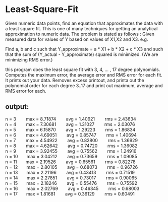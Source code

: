 # Least-Square-Fit
Given numeric data points, find an equation that approximates the data with a least square fit. This is one of many techniques for getting an analytical approximation to numeric data.
The problem is stated as follows :
   Given measured data for values of Y based on values of X1,X2 and X3. e.g.

  Find a, b and c such that   Y_approximate =  a * X1 + b * X2 + c * X3
  and such that the sum of (Y_actual - Y_approximate) squared is minimized.
  (We are minimizing RMS error.)

this program does the least square fit with 3, 4, ... , 17 degree polynomials. Computes the maximum error, the average error and RMS error for each fit. It prints out your data. Removes excess printout, and printa out the polynomial order for each degree 3..17 and print out maximum, average and RMS error for each.

## output:
n = 3   &nbsp;&nbsp;&nbsp;&nbsp;&nbsp;&nbsp;   max = 8.71874   &nbsp;&nbsp;&nbsp;&nbsp;&nbsp;&nbsp;   avg = 1.40921   &nbsp;&nbsp;&nbsp;&nbsp;&nbsp;&nbsp;   rms = 2.43634      
n = 4  &nbsp;&nbsp;&nbsp;&nbsp;&nbsp;&nbsp;    max = 7.30681    &nbsp;&nbsp;&nbsp;&nbsp;&nbsp;&nbsp;  avg = 1.31027   &nbsp;&nbsp;&nbsp;&nbsp;&nbsp;&nbsp;   rms = 2.03076      
n = 5    &nbsp;&nbsp;&nbsp;&nbsp;&nbsp;&nbsp;  max = 6.15870    &nbsp;&nbsp;&nbsp;&nbsp;&nbsp;&nbsp;  avg = 1.29223   &nbsp;&nbsp;&nbsp;&nbsp;&nbsp;&nbsp;   rms = 1.86834      
n = 6  &nbsp;&nbsp;&nbsp;&nbsp;&nbsp;&nbsp;    max = 4.69051   &nbsp;&nbsp;&nbsp;&nbsp;&nbsp;&nbsp;   avg = 0.85747    &nbsp;&nbsp;&nbsp;&nbsp;&nbsp;&nbsp;  rms = 1.40694      
n = 7  &nbsp;&nbsp;&nbsp;&nbsp;&nbsp;&nbsp;    max = 4.54922   &nbsp;&nbsp;&nbsp;&nbsp;&nbsp;&nbsp;   avg = 0.82800   &nbsp;&nbsp;&nbsp;&nbsp;&nbsp;&nbsp;   rms = 1.36929      
n = 8    &nbsp;&nbsp;&nbsp;&nbsp;&nbsp;&nbsp;  max = 4.62642   &nbsp;&nbsp;&nbsp;&nbsp;&nbsp;&nbsp;   avg = 0.74720   &nbsp;&nbsp;&nbsp;&nbsp;&nbsp;&nbsp;   rms = 1.36082      
n = 9   &nbsp;&nbsp;&nbsp;&nbsp;&nbsp;&nbsp;   max = 3.92455   &nbsp;&nbsp;&nbsp;&nbsp;&nbsp;&nbsp;   avg = 0.75562  &nbsp;&nbsp;&nbsp;&nbsp;&nbsp;&nbsp;    rms = 1.24916      
n = 10   &nbsp;&nbsp;&nbsp;&nbsp;&nbsp;  max = 3.04212   &nbsp;&nbsp;&nbsp;&nbsp;&nbsp;&nbsp;   avg = 0.73659  &nbsp;&nbsp;&nbsp;&nbsp;&nbsp;&nbsp;    rms = 1.09085      
n = 11   &nbsp;&nbsp;&nbsp;&nbsp;&nbsp;  max = 2.19526   &nbsp;&nbsp;&nbsp;&nbsp;&nbsp;&nbsp;   avg = 0.65561    &nbsp;&nbsp;&nbsp;&nbsp;&nbsp;&nbsp;  rms = 0.82278      
n = 12  &nbsp;&nbsp;&nbsp;&nbsp;&nbsp;   max = 2.80105   &nbsp;&nbsp;&nbsp;&nbsp;&nbsp;&nbsp;   avg = 0.68073   &nbsp;&nbsp;&nbsp;&nbsp;&nbsp;&nbsp;   rms = 0.96726      
n = 13   &nbsp;&nbsp;&nbsp;&nbsp;&nbsp;  max = 2.21196    &nbsp;&nbsp;&nbsp;&nbsp;&nbsp;&nbsp;  avg = 0.43413    &nbsp;&nbsp;&nbsp;&nbsp;&nbsp;&nbsp;  rms = 0.71519      
n = 14  &nbsp;&nbsp;&nbsp;&nbsp;&nbsp;   max = 2.27851   &nbsp;&nbsp;&nbsp;&nbsp;&nbsp;&nbsp;   avg = 0.73017  &nbsp;&nbsp;&nbsp;&nbsp;&nbsp;&nbsp;    rms = 0.90065      
n = 15   &nbsp;&nbsp;&nbsp;&nbsp;&nbsp;  max = 2.18246   &nbsp;&nbsp;&nbsp;&nbsp;&nbsp;&nbsp;   avg = 0.55476   &nbsp;&nbsp;&nbsp;&nbsp;&nbsp;&nbsp;   rms = 0.75592      
n = 16   &nbsp;&nbsp;&nbsp;&nbsp;&nbsp;  max = 2.02769   &nbsp;&nbsp;&nbsp;&nbsp;&nbsp;&nbsp;   avg = 0.46345    &nbsp;&nbsp;&nbsp;&nbsp;&nbsp;&nbsp;  rms = 0.68003      
n = 17  &nbsp;&nbsp;&nbsp;&nbsp;&nbsp;  max = 1.81681   &nbsp;&nbsp;&nbsp;&nbsp;&nbsp;&nbsp;   avg = 0.36129   &nbsp;&nbsp;&nbsp;&nbsp;&nbsp;&nbsp;   rms = 0.60491      
